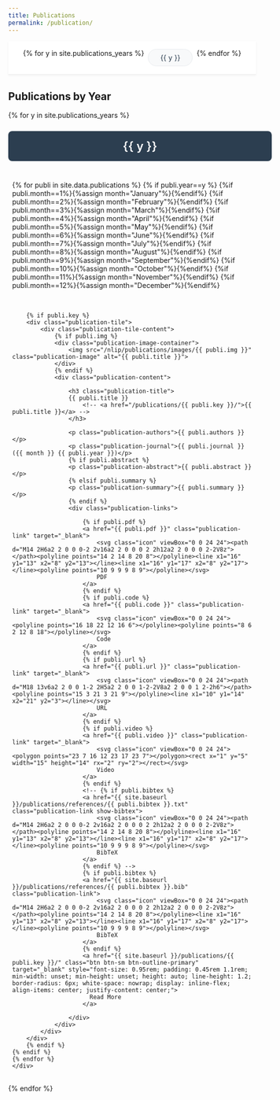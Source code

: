 ```yaml
---
title: Publications
permalink: /publication/
---
```


<style>

  /* ...existing code... */

/* Responsive fix for publication cards on mobile */
@media (max-width: 768px) {
  .publication-tile-content {
    flex-direction: column;
    align-items: stretch;
  }
  .publication-image-container {
    display: none !important;
  }
  .publication-content {
    padding: 1rem 0.5rem;
  }
  .year-nav {
    padding: 0.5rem 0;
    margin-bottom: 1rem;
    border-radius: 0;
    box-shadow: none;
    border-bottom: 1px solid #eee;
    position: sticky;
    top: 0;
    background: white;
    z-index: 100;
  }
  .year-nav-container {
    gap: 0.2rem;
    padding: 0 0.2rem;
    overflow-x: auto;
    -webkit-overflow-scrolling: touch;
    scrollbar-width: none;
    -ms-overflow-style: none;
    max-width: 100vw;
    flex-wrap: nowrap;
    white-space: nowrap;
    touch-action: pan-x;
    display: block !important; /* Override flex for mobile */
    justify-content: unset !important;
  }
  .year-nav-container::-webkit-scrollbar {
    display: none;
  }
  .year-nav-item {
    display: inline-block !important; /* Make items inline for scroll */
    padding: 0.6rem 1.2rem;
    font-size: 1rem;
    border-radius: 16px;
    min-width: 60px;
    text-align: center;
    margin: 0 0.1rem;
    white-space: nowrap;
    flex: none;
  }
}

.publication-container {
  width: 100%;
  padding: 1rem 0.5rem;
  max-width: 100%;
  margin: 0;
}

.publication-tile {
  background: white;
  border-radius: 16px;
  box-shadow: 0 2px 4px rgba(72, 132, 223, 0.51);
  overflow: hidden;
  transition: all 0.3s ease;
  width: 100%;
  margin-bottom: 0rem;
  cursor: pointer;
}

.publication-tile:hover {
  transform: translateY(-5px);
  box-shadow: 0 4px 8px rgba(0,0,0,0.15);
}

.publication-tile.expanded {
  transform: scale(1.02);
  box-shadow: 0 8px 16px rgba(0,0,0,0.2);
}

.publication-tile-content {
  display: flex;
  flex-direction: row;
  align-items: stretch;
  max-width: 100%;
  margin: 0;
}

.publication-image-container {
  width: 400px;
  height: 400px;
  flex: 0 0 400px;
  overflow: hidden;
  display: flex;
  align-items: center;
  justify-content: center;
  align-self: center;
  /* background: #f8f9fa; */
  border-radius: 8px;
}

.publication-image {
  width: 100%;
  height: 100%;
  margin: 0;
  min-width: 0;
  min-height: 0;
  max-width: 100%;
  max-height: 100%;
  object-fit: contain; /* changed from cover to contain */
  display: block;
}

.publication-content {
  flex: 1;
  padding: 1.5rem 1rem;
  display: flex;
  flex-direction: column;
}

.publication-title {
  font-size: 1.2rem;
  font-weight: 600;
  margin-bottom: 0.5rem;
  color: #2c3e50;
}

.publication-title a {
  color: #2c3e50;
  text-decoration: none;
  transition: all 0.2s ease;
  position: relative;
}

.publication-title a:hover {
  color: #3498db;
}

.publication-title a::after {
  content: '';
  position: absolute;
  width: 100%;
  height: 2px;
  bottom: -2px;
  left: 0;
  background-color: #3498db;
  transform: scaleX(0);
  transform-origin: bottom right;
  transition: transform 0.3s ease;
}

.publication-title a:hover::after {
  transform: scaleX(1);
  transform-origin: bottom left;
}

.publication-authors {
  font-size: 0.9rem;
  color: #666;
  margin-bottom: 0.5rem;
}

.publication-journal {
  font-size: 0.85rem;
  color: #0d6efd;
  margin-bottom: 1rem;
}

.publication-summary {
  font-size: 0.9rem;
  line-height: 1.5;
  color: #444;
  margin-bottom: 1rem;
  display: none;
  cursor: pointer;
  position: relative;
}

.publication-summary.preview {
  display: block;
  max-height: 3em;
  overflow: hidden;
  text-overflow: ellipsis;
  display: -webkit-box;
  -webkit-line-clamp: 2;
  -webkit-box-orient: vertical;
}

.publication-tile.expanded .publication-summary {
  display: block;
  max-height: none;
  -webkit-line-clamp: none;
}

.publication-abstract {
  font-size: 0.9rem;
  line-height: 1.6;
  color: #444;
  margin-bottom: 1rem;
  display: none;
  cursor: pointer;
  position: relative;
}

.publication-abstract.preview {
  display: block;
  max-height: 4.8em;
  overflow: hidden;
  text-overflow: ellipsis;
  display: -webkit-box;
  -webkit-line-clamp: 3;
  -webkit-box-orient: vertical;
}

.publication-tile.expanded .publication-abstract {
  display: block;
  max-height: none;
  -webkit-line-clamp: none;
}

.publication-link {
  display: inline-flex;
  align-items: center;
  gap: 0.5rem;
  padding: 0.5rem 1rem;
  background-color: #2c3e50;
  color: white;
  text-decoration: none;
  border-radius: 4px;
  font-size: 0.85rem;
  transition: all 0.2s ease;
}

/* Center align Read More button content vertically */
.btn, .btn.btn-sm.btn-outline-primary {
  display: inline-flex;
  align-items: center;
  justify-content: center;
  height: 100%;
}

.publication-link:hover {
  background-color: #34495e;
  transform: translateY(-2px);
  box-shadow: 0 2px 4px rgba(0, 0, 0, 0.1);
}

.publication-link .icon {
  width: 16px;
  height: 16px;
  stroke: currentColor;
  stroke-width: 2;
  fill: none;
  stroke-linecap: round;
  stroke-linejoin: round;
}

.publication-links {
  display: flex;
  flex-wrap: wrap;
  gap: 0.8rem;
  margin-top: 1rem;
}
/*
.publication-links {
  display: flex;
  gap: 0.8rem;
  flex-wrap: wrap;
  margin-top: auto;
} */

.publication-link {
  display: inline-flex;
  align-items: center;
  gap: 0.5rem;
  padding: 0.5rem 1rem;
  background-color: #2c3e50;
  color: white;
  text-decoration: none;
  border-radius: 4px;
  font-size: 0.85rem;
  transition: all 0.2s ease;
}

.publication-link:hover {
  background-color: #34495e;
  transform: translateY(-2px);
  box-shadow: 0 2px 4px rgba(0, 0, 0, 0.1);
}

.publication-link .icon {
  width: 16px;
  height: 16px;
  stroke: currentColor;
  stroke-width: 2;
  fill: none;
  stroke-linecap: round;
  stroke-linejoin: round;
}

.publication-links {
  display: flex;
  flex-wrap: wrap;
  gap: 0.8rem;
  margin-top: 1rem;
}

.year-section {
  margin: 1.5rem 0 1.5rem;
}

.year-header {
  background: #2c3e50;
  color: white;
  padding: 1rem 1rem;
  border-radius: 8px;
  margin-bottom: 1.5rem;
  font-size: 1.5rem;
  font-weight: 600;
  width: 100%;
  text-align: center;
}

.year-content {
  display: flex;
  flex-direction: column;
  gap: 2rem;
  padding: 1rem 0.5rem;
  max-width: 100%;
  margin: 0;
}

.expand-icon {
  position: absolute;
  right: 1rem;
  top: 1rem;
  width: 24px;
  height: 24px;
  transition: transform 0.3s ease;
}

.publication-tile.expanded .expand-icon {
  transform: rotate(180deg);
}

/* Custom scrollbar styling */
.publication-container::-webkit-scrollbar {
  height: 8px;
}

.publication-container::-webkit-scrollbar-track {
  background: #f1f1f1;
  border-radius: 4px;
}

.publication-container::-webkit-scrollbar-thumb {
  background: #888;
  border-radius: 4px;
}

.publication-container::-webkit-scrollbar-thumb:hover {
  background: #555;
}

.year-nav {
  position: sticky;
  top: 0;
  background: white;
  padding: 1rem 0;
  margin-bottom: 2rem;
  border-bottom: 1px solid #eee;
  z-index: 100;
  box-shadow: 0 2px 4px rgba(0, 0, 0, 0.05);
}

.year-nav-container {
  max-width: 100%;
  margin: 0;
  display: flex;
  gap: 0.5rem;
  overflow-x: auto;
  padding: 0 0.5rem;
  scrollbar-width: none; /* Firefox */
  -ms-overflow-style: none; /* IE and Edge */
  justify-content: center;
}

.year-nav-container::-webkit-scrollbar {
  display: none; /* Chrome, Safari, Opera */
}

.year-nav-item {
  padding: 0.5rem 1.5rem;
  background: #f8f9fa;
  border-radius: 20px;
  color: #2c3e50;
  text-decoration: none;
  white-space: nowrap;
  transition: all 0.2s ease;
  font-size: 0.9rem;
  border: 1px solid #e9ecef;
}

.year-nav-item:hover {
  background: #e9ecef;
  color: #2c3e50;
  border-color: #2c3e50;
}

.year-nav-item.active {
  background: #2c3e50;
  color: white;
  border-color: #2c3e50;
  font-weight: 500;
}

/* Go to Top Button */
.go-to-top {
  position: fixed;
  bottom: 2rem;
  right: 2rem;
  background: #2c3e50;
  color: white;
  width: 40px;
  height: 40px;
  border-radius: 50%;
  display: flex;
  align-items: center;
  justify-content: center;
  cursor: pointer;
  opacity: 0;
  visibility: hidden;
  transition: all 0.3s ease;
  box-shadow: 0 2px 8px rgba(0,0,0,0.2);
  z-index: 1000;
}

.go-to-top.visible {
  opacity: 1;
  visibility: visible;
}

.go-to-top:hover {
  background: #34495e;
  transform: translateY(-3px);
  box-shadow: 0 4px 12px rgba(0,0,0,0.3);
}

.go-to-top svg {
  width: 20px;
  height: 20px;
  fill: currentColor;
}

/* Add these styles before the closing style tag */
.bibtex-modal {
  display: none;
  position: fixed;
  top: 0;
  left: 0;
  width: 100%;
  height: 100%;
  background: rgba(0, 0, 0, 0.5);
  z-index: 1000;
  justify-content: center;
  align-items: center;
}

.bibtex-modal.active {
  display: flex;
}

.bibtex-content {
  background: white;
  padding: 2rem;
  border-radius: 8px;
  max-width: 80%;
  max-height: 80vh;
  overflow-y: auto;
  position: relative;
  box-shadow: 0 4px 12px rgba(0, 0, 0, 0.2);
}

.bibtex-content pre {
  margin: 0;
  white-space: pre;
  font-family: monospace;
  font-size: 0.9rem;
  line-height: 1.5;
  color: #2c3e50;
  background: #f8f9fa;
  padding: 1rem;
  border-radius: 4px;
  border: 1px solid #e9ecef;
}

.bibtex-header {
  display: flex;
  justify-content: space-between;
  align-items: center;
  margin-bottom: 1rem;
  padding-bottom: 0.5rem;
  border-bottom: 1px solid #e9ecef;
}

.bibtex-title {
  font-size: 1.1rem;
  font-weight: 600;
  color: #2c3e50;
}

.bibtex-actions {
  display: flex;
  gap: 0.5rem;
}

.copy-bibtex {
  padding: 0.4rem 0.8rem;
  background: #2c3e50;
  color: white;
  border: none;
  border-radius: 4px;
  cursor: pointer;
  font-size: 0.85rem;
  display: flex;
  align-items: center;
  gap: 0.5rem;
  transition: all 0.2s ease;
}

.copy-bibtex:hover {
  background: #34495e;
  transform: translateY(-1px);
}

.copy-bibtex svg {
  width: 16px;
  height: 16px;
  fill: currentColor;
}

.close-bibtex {
  width: 24px;
  height: 24px;
  cursor: pointer;
  color: #666;
  transition: color 0.2s;
  display: flex;
  align-items: center;
  justify-content: center;
}

.close-bibtex:hover {
  color: #2c3e50;
}
</style>

<script>

document.addEventListener('DOMContentLoaded', function() {
  document.querySelectorAll('.show-bibtex').forEach(function(link) {
    link.addEventListener('click', function(e) {
      e.preventDefault();
      const url = link.getAttribute('href');
      fetch(url)
        .then(response => response.text())
        .then(data => {
          showBibtexModal(data);
        });
    });
  });

  function showBibtexModal(bibtex) {
    let modal = document.getElementById('bibtex-modal');
    if (!modal) {
      modal = document.createElement('div');
      modal.id = 'bibtex-modal';
      modal.style.position = 'fixed';
      modal.style.top = '0';
      modal.style.left = '0';
      modal.style.width = '100vw';
      modal.style.height = '100vh';
      modal.style.background = 'rgba(0,0,0,0.5)';
      modal.style.display = 'flex';
      modal.style.alignItems = 'center';
      modal.style.justifyContent = 'center';
      modal.style.zIndex = '9999';
      modal.innerHTML = `
        <div style="background:#fff;padding:2rem;max-width:90vw;max-height:80vh;overflow:auto;position:relative;border-radius:8px;">
          <button id="close-bibtex-modal" style="position:absolute;top:10px;right:10px;">Close</button>
          <pre style="white-space:pre-wrap;">${bibtex}</pre>

        </div>
      `;
      document.body.appendChild(modal);
      document.getElementById('close-bibtex-modal').onclick = function() {
        modal.remove();
      };
    }

}
});

document.addEventListener('DOMContentLoaded', function() {
const tiles = document.querySelectorAll('.publication-tile');
tiles.forEach(tile => {
const summary = tile.querySelector('.publication-summary');
const abstract = tile.querySelector('.publication-abstract');

    if (summary) {
      summary.classList.add('preview');
      summary.addEventListener('click', function(e) {
        e.stopPropagation();
        tile.classList.toggle('expanded');
      });
    }

    if (abstract) {
      abstract.classList.add('preview');
      abstract.addEventListener('click', function(e) {
        e.stopPropagation();
        tile.classList.toggle('expanded');
      });
    }

});

// Year navigation functionality
const yearNavItems = document.querySelectorAll('.year-nav-item');
const yearSections = document.querySelectorAll('.year-section');

// Update active state based on scroll position
function updateActiveYear() {
const scrollPosition = window.scrollY + 100; // Offset for better trigger point

    yearSections.forEach(section => {
      const year = section.querySelector('.year-header').textContent;
      const sectionTop = section.offsetTop - 100;
      const sectionBottom = sectionTop + section.offsetHeight;

      if (scrollPosition >= sectionTop && scrollPosition < sectionBottom) {
        yearNavItems.forEach(item => {
          item.classList.remove('active');
          if (item.textContent === year) {
            item.classList.add('active');
          }
        });
      }
    });

}

// Smooth scroll to year section
yearNavItems.forEach(item => {
item.addEventListener('click', function(e) {
e.preventDefault();
const targetId = this.getAttribute('href');
const targetSection = document.querySelector(targetId);
if (targetSection) {
targetSection.scrollIntoView({ behavior: 'smooth', block: 'start' });
}
});
});

// Update active state on scroll
window.addEventListener('scroll', updateActiveYear);
// Initial active state
updateActiveYear();

// Go to Top functionality
const goToTopButton = document.createElement('div');
goToTopButton.className = 'go-to-top';
goToTopButton.innerHTML = `    <svg viewBox="0 0 24 24">
      <path d="M7.41 15.41L12 10.83l4.59 4.58L18 14l-6-6-6 6zM5 18v2h14v-2H5z"/>
    </svg>
 `;
document.body.appendChild(goToTopButton);

// Show/hide button based on scroll position
window.addEventListener('scroll', function() {
if (window.scrollY > 300) {
goToTopButton.classList.add('visible');
} else {
goToTopButton.classList.remove('visible');
}
});

// Smooth scroll to top when clicked
goToTopButton.addEventListener('click', function() {
window.scrollTo({
top: 0,
behavior: 'smooth'
});
});

// Create BibTeX modal
const modal = document.createElement('div');
modal.className = 'bibtex-modal';
modal.innerHTML = `    <div class="bibtex-content">
      <div class="bibtex-header">
        <div class="bibtex-title">BibTeX</div>
        <div class="bibtex-actions">
          <button class="copy-bibtex">
            <svg viewBox="0 0 24 24">
              <path d="M16 1H4c-1.1 0-2 .9-2 2v14h2V3h12V1zm3 4H8c-1.1 0-2 .9-2 2v14c0 1.1.9 2 2 2h11c1.1 0 2-.9 2-2V7c0-1.1-.9-2-2-2zm0 16H8V7h11v14z"/>
            </svg>
            Copy
          </button>
          <div class="close-bibtex">
            <svg viewBox="0 0 24 24">
              <path d="M19 6.41L17.59 5 12 10.59 6.41 5 5 6.41 10.59 12 5 17.59 6.41 19 12 13.41 17.59 19 19 17.59 13.41 12z"/>
            </svg>
          </div>
        </div>
      </div>
      <pre></pre>
    </div>
 `;
document.body.appendChild(modal);

// Handle BibTeX links
const links = document.querySelectorAll('.publication-link');
links.forEach(link => {
const text = link.textContent.toLowerCase();

    if (text.includes('bibtex')) {
      link.addEventListener('click', async function(e) {
        e.preventDefault();
        e.stopPropagation();

        const bibtexUrl = this.getAttribute('href');
        try {
          const response = await fetch(bibtexUrl);
          const bibtexContent = await response.text();
          const preElement = modal.querySelector('pre');
          preElement.textContent = bibtexContent;
          modal.classList.add('active');
        } catch (error) {
          console.error('Error loading BibTeX:', error);
        }
      });
    }

});

// Copy BibTeX content
const copyButton = modal.querySelector('.copy-bibtex');
copyButton.addEventListener('click', () => {
const bibtexContent = modal.querySelector('pre').textContent;
navigator.clipboard.writeText(bibtexContent).then(() => {
const originalText = copyButton.innerHTML;
copyButton.innerHTML = `        <svg viewBox="0 0 24 24">
          <path d="M9 16.17L4.83 12l-1.42 1.41L9 19 21 7l-1.41-1.41L9 16.17z"/>
        </svg>
        Copied!
     `;
setTimeout(() => {
copyButton.innerHTML = originalText;
}, 2000);
});
});

// Close modal when clicking close button or outside
modal.querySelector('.close-bibtex').addEventListener('click', () => {
modal.classList.remove('active');
});

modal.addEventListener('click', (e) => {
if (e.target === modal) {
modal.classList.remove('active');
}
});

// Close modal with Escape key
document.addEventListener('keydown', (e) => {
if (e.key === 'Escape' && modal.classList.contains('active')) {
modal.classList.remove('active');
}
});
});
</script>

<div class="year-nav">
  <div class="year-nav-container">
    {% for y in site.publications_years %}
    <a href="#year-{{ y }}" class="year-nav-item">{{ y }}</a>
    {% endfor %}
  </div>
</div>

<!-- <p><i>Jump to the full list of publications <a href="#full-list">here</a></i></p> -->

<h2>Publications by Year</h2>
{% for y in site.publications_years %}
<div class="year-section" id="year-{{ y }}">
    <div class="year-header">{{ y }}</div>
    <div class="year-content">
    {% for publi in site.data.publications %}
    {% if publi.year==y %}
        {%if publi.month==1%}{%assign month="January"%}{%endif%}
        {%if publi.month==2%}{%assign month="February"%}{%endif%}
        {%if publi.month==3%}{%assign month="March"%}{%endif%}
        {%if publi.month==4%}{%assign month="April"%}{%endif%}
        {%if publi.month==5%}{%assign month="May"%}{%endif%}
        {%if publi.month==6%}{%assign month="June"%}{%endif%}
        {%if publi.month==7%}{%assign month="July"%}{%endif%}
        {%if publi.month==8%}{%assign month="August"%}{%endif%}
        {%if publi.month==9%}{%assign month="September"%}{%endif%}
        {%if publi.month==10%}{%assign month="October"%}{%endif%}
        {%if publi.month==11%}{%assign month="November"%}{%endif%}
        {%if publi.month==12%}{%assign month="December"%}{%endif%}

        {% if publi.key %}
        <div class="publication-tile">
            <div class="publication-tile-content">
                {% if publi.img %}
                <div class="publication-image-container">
                    <img src="/nlip/publications/images/{{ publi.img }}" class="publication-image" alt="{{ publi.title }}">
                </div>
                {% endif %}
                <div class="publication-content">

                    <h3 class="publication-title">
                    {{ publi.title }}
                        <!-- <a href="/publications/{{ publi.key }}/">{{ publi.title }}</a> -->
                    </h3>

                    <p class="publication-authors">{{ publi.authors }}</p>
                    <p class="publication-journal">{{ publi.journal }} ({{ month }} {{ publi.year }})</p>
                    {% if publi.abstract %}
                    <p class="publication-abstract">{{ publi.abstract }}</p>
                    {% elsif publi.summary %}
                    <p class="publication-summary">{{ publi.summary }}</p>
                    {% endif %}
                    <div class="publication-links">

                        {% if publi.pdf %}
                        <a href="{{ publi.pdf }}" class="publication-link" target="_blank">
                            <svg class="icon" viewBox="0 0 24 24"><path d="M14 2H6a2 2 0 0 0-2 2v16a2 2 0 0 0 2 2h12a2 2 0 0 0 2-2V8z"></path><polyline points="14 2 14 8 20 8"></polyline><line x1="16" y1="13" x2="8" y2="13"></line><line x1="16" y1="17" x2="8" y2="17"></line><polyline points="10 9 9 9 8 9"></polyline></svg>
                            PDF
                        </a>
                        {% endif %}
                        {% if publi.code %}
                        <a href="{{ publi.code }}" class="publication-link" target="_blank">
                            <svg class="icon" viewBox="0 0 24 24"><polyline points="16 18 22 12 16 6"></polyline><polyline points="8 6 2 12 8 18"></polyline></svg>
                            Code
                        </a>
                        {% endif %}
                        {% if publi.url %}
                        <a href="{{ publi.url }}" class="publication-link" target="_blank">
                            <svg class="icon" viewBox="0 0 24 24"><path d="M18 13v6a2 2 0 0 1-2 2H5a2 2 0 0 1-2-2V8a2 2 0 0 1 2-2h6"></path><polyline points="15 3 21 3 21 9"></polyline><line x1="10" y1="14" x2="21" y2="3"></line></svg>
                            URL
                        </a>
                        {% endif %}
                        {% if publi.video %}
                        <a href="{{ publi.video }}" class="publication-link" target="_blank">
                            <svg class="icon" viewBox="0 0 24 24"><polygon points="23 7 16 12 23 17 23 7"></polygon><rect x="1" y="5" width="15" height="14" rx="2" ry="2"></rect></svg>
                            Video
                        </a>
                        {% endif %}
                        <!-- {% if publi.bibtex %}
                        <a href="{{ site.baseurl }}/publications/references/{{ publi.bibtex }}.txt" class="publication-link show-bibtex">
                            <svg class="icon" viewBox="0 0 24 24"><path d="M14 2H6a2 2 0 0 0-2 2v16a2 2 0 0 0 2 2h12a2 2 0 0 0 2-2V8z"></path><polyline points="14 2 14 8 20 8"></polyline><line x1="16" y1="13" x2="8" y2="13"></line><line x1="16" y1="17" x2="8" y2="17"></line><polyline points="10 9 9 9 8 9"></polyline></svg>
                            BibTeX
                        </a>
                        {% endif %} -->
                        {% if publi.bibtex %}
                        <a href="{{ site.baseurl }}/publications/references/{{ publi.bibtex }}.bib" class="publication-link">
                            <svg class="icon" viewBox="0 0 24 24"><path d="M14 2H6a2 2 0 0 0-2 2v16a2 2 0 0 0 2 2h12a2 2 0 0 0 2-2V8z"></path><polyline points="14 2 14 8 20 8"></polyline><line x1="16" y1="13" x2="8" y2="13"></line><line x1="16" y1="17" x2="8" y2="17"></line><polyline points="10 9 9 9 8 9"></polyline></svg>
                            BibTeX
                        </a>
                        {% endif %}
                        <a href="{{ site.baseurl }}/publications/{{ publi.key }}/" class="btn btn-sm btn-outline-primary" target="_blank" style="font-size: 0.95rem; padding: 0.45rem 1.1rem; min-width: unset; min-height: unset; height: auto; line-height: 1.2; border-radius: 6px; white-space: nowrap; display: inline-flex; align-items: center; justify-content: center;">
                          Read More
                        </a>

                    </div>
                </div>
            </div>
        </div>
        {% endif %}
    {% endif %}
    {% endfor %}
    </div>

</div>
{% endfor %}
